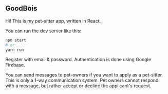 ## GoodBois

Hi! This is my pet-sitter app, written in React. 

You can run the dev server like this: 

```bash
npm start
# or
yarn run
```

Register with email & password. Authentication is done using Google Firebase. 

You can send messages to pet-owners if you want to apply as a pet-sitter. This is only a 1-way communication system. Pet owners cannot respond with a message, but rather accept or decline the applicant's request. 

